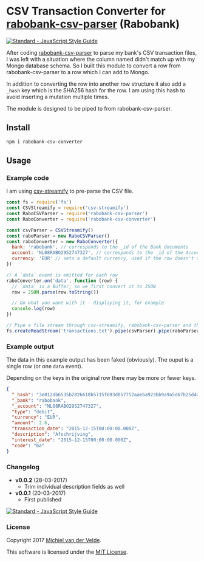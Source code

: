 # CSV Transaction Converter for [rabobank-csv-parser](https://github.com/MichielvdVelde/rabobank-csv-parser) (Rabobank)

[![Standard - JavaScript Style Guide](https://img.shields.io/badge/code%20style-standard-brightgreen.svg)](http://standardjs.com/)

After coding [rabobank-csv-parser](https://github.com/MichielvdVelde/rabobank-csv-parser) to parse my bank's CSV transaction files,
I was left with a situation where the column named didn't match up with my Mongo database schema.
So I built this module to convert a row from rabobank-csv-parser to a row which I can add to Mongo.

In addition to converting the row into another row structure it also add a `_hash` key
which is the SHA256 hash for the row. I am using this hash to avoid inserting a mutation
multiple times.

The module is designed to be piped to from rabobank-csv-parser.

## Install

```bash
npm i rabobank-csv-converter
```

## Usage

### Example code

I am using [csv-streamify](https://github.com/klaemo/csv-stream) to pre-parse the CSV file.

```js
const fs = require('fs')
const CSVStreamify = require('csv-streamify')
const RaboCSVParser = require('rabobank-csv-parser')
const RaboConverter = require('rabobank-csv-converter')

const csvParser = CSVStreamify()
const raboParser = new RaboCSVParser()
const raboConverter = new RaboConverter({
  bank: 'rabobank', // corresponds to the _id of the Bank documents
  account: 'NL08RABO2952747327', // corresponds to the _id of the Account documents, used if the row doesn't specify one
  currency: 'EUR' // sets a default currency, used if the row doesn't specify one
})

// A `data` event is emitted for each row
raboConverter.on('data', function (row) {
  // `data` is a Buffer, so we first convert it to JSON
  row = JSON.parse(row.toString())

  // Do what you want with it - displaying it, for example
  console.log(row)
})

// Pipe a file stream through csv-streamify, rabobank-csv-parser and then this module
fs.createReadStream('transactions.txt').pipe(csvParser).pipe(raboParser).pipe(raboConverter)
```

### Example output

The data in this example output has been faked (obviously). The ouput is a single row
(or one `data` event).

Depending on the keys in the original row there may be more or fewer keys.

```json
{
  "_hash": "3e012db6535b2826618b5715f693d057752aaeba923bb9a9a5d67b25d4af0412",
  "_bank": "rabobank",
  "_account": "NL08RABO2952747327",
  "type": "debit",
  "currency": "EUR",
  "amount": 2.6,
  "transaction_date": "2015-12-15T00:00:00.000Z",
  "description": "Afschrijving",
  "interest_date": "2015-12-15T00:00:00.000Z",
  "code": "ba"
}
```

### Changelog

* **v0.0.2** (28-03-2017)
  * Trim individual description fields as well
* **v0.0.1** (20-03-2017)
  * First published

[![Standard - JavaScript Style Guide](https://img.shields.io/badge/code%20style-standard-brightgreen.svg)](http://standardjs.com/)

### License

Copyright 2017 [Michiel van der Velde](http://www.michielvdvelde.nl).

This software is licensed under the [MIT License](LICENSE).
